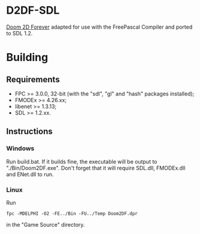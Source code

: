 # D2DF-SDL
[Doom 2D Forever](https://github.com/pss88/DF) adapted for use with the FreePascal Compiler and ported to SDL 1.2.

# Building

## Requirements
* FPC >= 3.0.0, 32-bit (with the "sdl", "gl" and "hash" packages installed);
* FMODEx >= 4.26.xx;
* libenet >= 1.3.13;
* SDL >= 1.2.xx.

## Instructions
### Windows
Run build.bat.
If it builds fine, the executable will be output to "./Bin/Doom2DF.exe".
Don't forget that it will require SDL.dll, FMODEx.dll and ENet.dll to run.
### Linux
Run
```
fpc -MDELPHI -O2 -FE../Bin -FU../Temp Doom2DF.dpr
```
in the "Game Source" directory.
